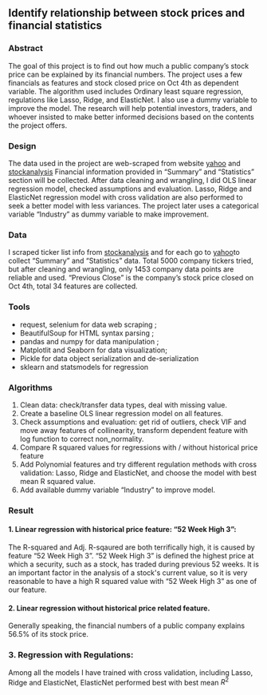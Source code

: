 ## Identify relationship between stock prices and financial statistics
### Abstract
The goal of this project is to  find out how much a public company’s stock price can be explained by its financial numbers. The project uses a few financials as features and stock closed price on Oct 4th as dependent variable. The algorithm used includes Ordinary least square regression, regulations like Lasso, Ridge, and ElasticNet. I also use a dummy variable to improve the model. The research will help potential investors, traders, and whoever insisted to make better informed decisions based on the contents the project offers.
### Design
The data used in the project are web-scraped from website [yahoo](https://finance.yahoo.com ) and [stockanalysis](https://stockanalysis.com/stocks/)  Financial information provided in “Summary” and “Statistics” section will be collected. After data cleaning and wrangling, I did OLS linear regression model, checked assumptions and evaluation. Lasso, Ridge and ElasticNet regression model with cross validation are also performed to seek a better model with less variances. The project later uses a categorical variable “Industry” as dummy variable to make improvement.
### Data
I scraped ticker list info from [stockanalysis](https://stockanalysis.com/stocks/) and for each go to [yahoo](https://finance.yahoo.com )to collect “Summary” and “Statistics” data. Total 5000 company tickers tried, but after cleaning and wrangling, only 1453 company data points are reliable and used. “Previous Close” is the company’s stock price closed on Oct 4th, total 34 features are collected.
### Tools
- request, selenium for data web scraping ;
- BeautifulSoup for HTML syntax parsing ;
- pandas and numpy for data manipulation ;
- Matplotlit and Seaborn for data visualization;
- Pickle for data object serialization and de-serialization
- sklearn and statsmodels for regression


### Algorithms
1. Clean data: check/transfer data types, deal with missing value. 
2. Create a baseline OLS linear regression model on all features. 
3. Check assumptions and evaluation: get rid of outliers, check VIF and move away features of collinearity, transform dependent feature with log function to correct non_normality. 
4. Compare R squared values for regressions with / without historical price feature
5. Add Polynomial features and try different regulation methods with cross validation: Lasso, Ridge and ElasticNet, and choose the model with best mean R squared value.
6. Add available dummy variable “Industry” to improve model.

### Result

#### 1. Linear regression with historical price feature: “52 Week High 3”:

The R-squared and Adj. R-sqaured are both terrifically high, it is caused by feature “52 Week High 3”. “52 Week High 3” is defined the highest price at which a security, such as a stock, has traded during previous 52 weeks. It is an important factor in the analysis of a stock's current value, so it is very reasonable to have a high R squared value with “52 Week High 3” as one of our feature.

#### 2. Linear regression without historical price related feature.
Generally speaking, the financial numbers of a public company explains 56.5% of its stock price.

### 3. Regression with Regulations:
Among all the models I have trained with cross validation, including  Lasso, Ridge and ElasticNet, ElasticNet performed best with best mean $R^2$ 
